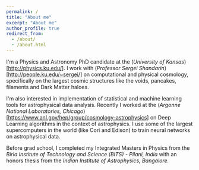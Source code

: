 ```yaml
---
permalink: /
title: "About me"
excerpt: "About me"
author_profile: true
redirect_from: 
  - /about/
  - /about.html
---
```


I'm a Physics and Astronomy PhD candidate at the (*University of Kansas*)[http://physics.ku.edu/]. I work with (*Professor Sergei Shandarin*)[http://people.ku.edu/~sergei/] on computational and physical cosmology, specifically on the largest cosmic structures like the voids, pancakes, filaments and Dark Matter haloes. 

I'm also interested in implementation of statistical and machine learning tools for astrophysical data analysis. Recently I worked at the (*Argonne National Laboratories, Chicago*)[https://www.anl.gov/hep/group/cosmology-astrophysics] on Deep Learning algorithms in the context of astrophysics. I use some of the largest supercomputers in the world (like Cori and Edison) to train neural networks on astrophysical data.   

Before grad school, I completed my Integrated Masters in Physics from the *Birla Institute of Technology and Science (BITS) - Pilani, India* with an honors thesis from the *Indian Institute of Astrophysics, Bangalore.* 

